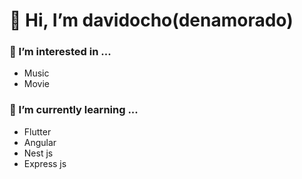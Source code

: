 # 👋 Hi, I’m davidocho(denamorado)
### 👀 I’m interested in ...
- Music
- Movie
### 🌱 I’m currently learning ...
- Flutter
- Angular
- Nest js
- Express js


<!---
Turyfay/Turyfay is a ✨ special ✨ repository because its `README.md` (this file) appears on your GitHub profile.
You can click the Preview link to take a look at your changes.
--->

